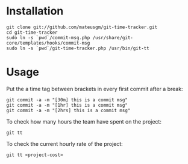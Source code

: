 Installation
============

    git clone git://github.com/mateusgm/git-time-tracker.git
    cd git-time-tracker
    sudo ln -s `pwd`/commit-msg.php /usr/share/git-core/templates/hooks/commit-msg
    sudo ln -s `pwd`/git-time-tracker.php /usr/bin/git-tt

Usage
=====

Put the a time tag between brackets in every first commit after a break:

    git commit -a -m "[30m] this is a commit msg"
    git commit -a -m "[1hr] this is a commit msg"
    git commit -a -m "[2hrs] this is a commit msg"

To check how many hours the team have spent on the project:

    git tt 

To check the current hourly rate of the project:

    git tt <project-cost>
